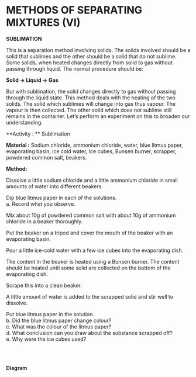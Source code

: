 # METHODS OF SEPARATING MIXTURES (VI)

**SUBLIMATION**

This is a separation method involving solids. The solids involved should be a solid that sublimes and the other should be a solid that do not sublime. Some solids, when heated changes directly from solid to gas without passing through liquid. The normal procedure should be:

**Solid → Liquid → Gas**

But with sublimation, the solid changes directly to gas without passing through the liquid state. This method deals with the heating of the two solids. The solid which sublimes will change into gas thus vapour. The vapour is then collected. The other solid which does not sublime still remains in the container. Let’s perform an experiment on this to broaden our understanding.

**Activity	: **	Sublimation

**Material	:**	Sodium chloride, ammonium chloride, water, blue litmus paper, evaporating basin, ice cold water, Ice cubes, Bunsen burner, scrapper, powdered common salt, beakers.

**Method:**

Dissolve a little sodium chloride and a little ammonium chloride in small amounts of water into different beakers.

Dip blue litmus paper in each of the solutions.
<br>a. Record what you observe.

Mix about 10g of powdered common salt with about 10g of ammonium chloride in a beaker thoroughly.

Put the beaker on a tripod and cover the mouth of the beaker with an evaporating basin.

Pour a little ice-cold water with a few ice cubes into the evaporating dish.

The content in the beaker is heated using a Bunsen burner. The content should be heated until some solid are collected on the bottom of the evaporating dish.

Scrape this into a clean beaker.

A little amount of water is added to the scrapped solid and stir well to dissolve.

Put blue litmus paper in the solution.
<br>b. Did the blue litmus paper change colour?
<br>c. What was the colour of the litmus paper?
<br>d. What conclusion can you draw about the substance scrapped off?
<br>e. Why were the ice cubes used?

<br>
<br>

**Diagram**
